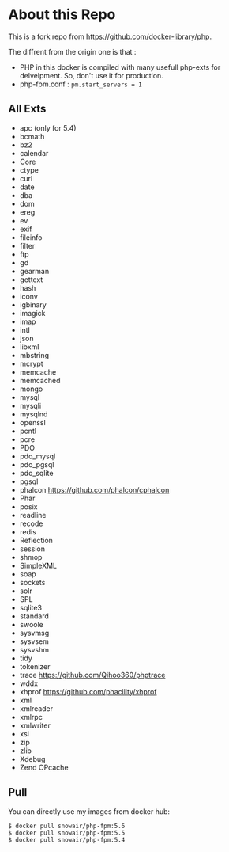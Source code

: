 # About this Repo

This is a fork repo from https://github.com/docker-library/php. 

The diffrent from the origin one is that :

* PHP in this docker is compiled with many usefull php-exts for delvelpment. So, don't use it for production.
* php-fpm.conf : `pm.start_servers = 1`

All Exts
------------

* apc (only for 5.4)
* bcmath
* bz2
* calendar
* Core
* ctype
* curl
* date
* dba
* dom
* ereg
* ev
* exif
* fileinfo
* filter
* ftp
* gd
* gearman
* gettext
* hash
* iconv
* igbinary
* imagick
* imap
* intl
* json
* libxml
* mbstring
* mcrypt
* memcache
* memcached
* mongo
* mysql
* mysqli
* mysqlnd
* openssl
* pcntl
* pcre
* PDO
* pdo_mysql
* pdo_pgsql
* pdo_sqlite
* pgsql
* phalcon <https://github.com/phalcon/cphalcon>
* Phar
* posix
* readline
* recode
* redis
* Reflection
* session
* shmop
* SimpleXML
* soap
* sockets
* solr
* SPL
* sqlite3
* standard
* swoole
* sysvmsg
* sysvsem
* sysvshm
* tidy
* tokenizer
* trace <https://github.com/Qihoo360/phptrace>
* wddx
* xhprof <https://github.com/phacility/xhprof>
* xml
* xmlreader
* xmlrpc
* xmlwriter
* xsl
* zip
* zlib
* Xdebug
* Zend OPcache

Pull
-----

You can directly use my images from docker hub: 

```
$ docker pull snowair/php-fpm:5.6
$ docker pull snowair/php-fpm:5.5
$ docker pull snowair/php-fpm:5.4
```


